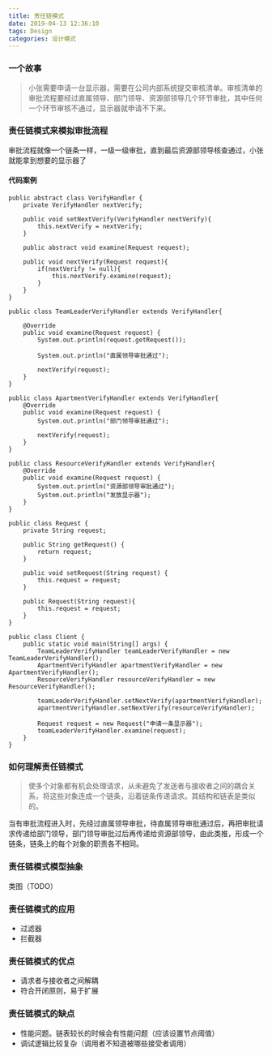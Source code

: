 ```yaml
---
title: 责任链模式
date: 2019-04-13 12:36:10
tags: Design
categories: 设计模式
---
```


### 一个故事
> 小张需要申请一台显示器，需要在公司内部系统提交审核清单。审核清单的审批流程要经过直属领导、部门领导、资源部领导几个环节审批，其中任何一个环节审核不通过，显示器就申请不下来。

### 责任链模式来模拟审批流程

审批流程就像一个链条一样，一级一级审批，直到最后资源部领导核查通过，小张就能拿到想要的显示器了

#### 代码案例
```
public abstract class VerifyHandler {
    private VerifyHandler nextVerify;

    public void setNextVerify(VerifyHandler nextVerify){
        this.nextVerify = nextVerify;
    }

    public abstract void examine(Request request);

    public void nextVerify(Request request){
        if(nextVerify != null){
            this.nextVerify.examine(request);
        }
    }
}
```

```
public class TeamLeaderVerifyHandler extends VerifyHandler{

    @Override
    public void examine(Request request) {
        System.out.println(request.getRequest());

        System.out.println("直属领导审批通过");

        nextVerify(request);
    }
}
```

```
public class ApartmentVerifyHandler extends VerifyHandler{
    @Override
    public void examine(Request request) {
        System.out.println("部门领导审批通过");

        nextVerify(request);
    }
}
```

```
public class ResourceVerifyHandler extends VerifyHandler{
    @Override
    public void examine(Request request) {
        System.out.println("资源部领导审批通过");
        System.out.println("发放显示器");
    }
}
```
```
public class Request {
    private String request;

    public String getRequest() {
        return request;
    }

    public void setRequest(String request) {
        this.request = request;
    }

    public Request(String request){
        this.request = request;
    }
}
```

```
public class Client {
    public static void main(String[] args) {
        TeamLeaderVerifyHandler teamLeaderVerifyHandler = new TeamLeaderVerifyHandler();
        ApartmentVerifyHandler apartmentVerifyHandler = new ApartmentVerifyHandler();
        ResourceVerifyHandler resourceVerifyHandler = new ResourceVerifyHandler();

        teamLeaderVerifyHandler.setNextVerify(apartmentVerifyHandler);
        apartmentVerifyHandler.setNextVerify(resourceVerifyHandler);

        Request request = new Request("申请一条显示器");
        teamLeaderVerifyHandler.examine(request);
    }
}
```

### 如何理解责任链模式

> 使多个对象都有机会处理请求，从未避免了发送者与接收者之间的耦合关系，将这些对象连成一个链条，沿着链条传递请求。其结构和链表是类似的。

当有审批流程进入时，先经过直属领导审批，待直属领导审批通过后，再把审批请求传递给部门领导，部门领导审批过后再传递给资源部领导，由此类推，形成一个链条，链条上的每个对象的职责各不相同。

### 责任链模式模型抽象

类图（TODO）

### 责任链模式的应用

+ 过滤器
+ 拦截器

### 责任链模式的优点
+ 请求者与接收者之间解耦
+ 符合开闭原则，易于扩展

### 责任链模式的缺点
+ 性能问题。链表较长的时候会有性能问题（应该设置节点阈值）
+ 调试逻辑比较复杂（调用者不知道被哪些接受者调用）






